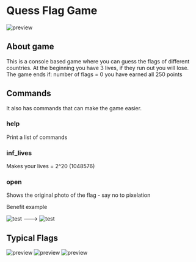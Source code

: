 # Quess Flag Game

![preview](https://user-images.githubusercontent.com/99354516/202869430-c603ff42-dc8e-4bd4-963d-c36466d090b2.png)

## About game
This is a console based game where you can guess the flags of different countries.
At the beginning you have 3 lives, if they run out you will lose.
The game ends if:
 number of flags = 0
 you have earned all 250 points
 
## Commands
It also has commands that can make the game easier.

### help
Print a list of commands

### inf_lives
Makes your lives = 2^20 (1048576)

### open
Shows the original photo of the flag - say no to pixelation

Benefit example

![test](https://user-images.githubusercontent.com/99354516/202871534-370ce3a5-14b1-4d53-a243-39a530c98e3a.png)
--->
![test](https://user-images.githubusercontent.com/99354516/202871607-2141a350-ef1e-42c3-a0b1-050a8a7d77dd.png)

## Typical Flags
![preview](https://user-images.githubusercontent.com/99354516/202870014-fea9ea47-9b65-478e-a4c0-5ef484f459fd.png)
![preview](https://user-images.githubusercontent.com/99354516/202870039-f7912cf5-efec-4d5c-ac1d-cb65e6e185cc.png)
![preview](https://user-images.githubusercontent.com/99354516/202870105-15f7e57b-fe84-4949-ac8e-68b8efd77fc9.png)

